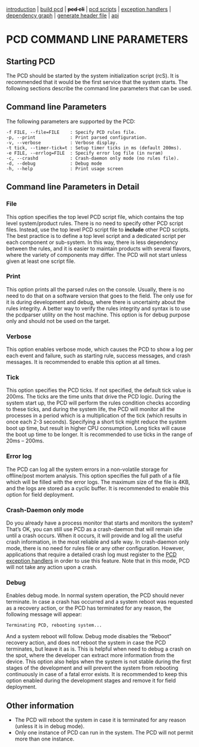 [introduction](index.md) | [build pcd](build.md) | **~~pcd cli~~** | [pcd scripts](script.md) | [exception handlers](except.md) | [dependency graph](depend.md) | [generate header file](header.md) | [api](api.md)

PCD COMMAND LINE PARAMETERS
===========================

## Starting PCD
The PCD should be started by the system initialization script (rcS). It is recommended that it would be the first service that the system starts. The following sections describe the command line parameters that can be used.

## Command line Parameters
The following parameters are supported by the PCD:
```
-f FILE, --file=FILE    : Specify PCD rules file.
-p, --print             : Print parsed configuration.
-v, --verbose           : Verbose display.
-t tick, --timer-tick=t : Setup timer ticks in ms (default 200ms).
-e FILE, --errlog=FILE  : Specify error log file (in nvram)
-c, --crashd            : Crash-daemon only mode (no rules file).
-d, --debug             : Debug mode
-h, --help              : Print usage screen
```

## Command line Parameters in Detail
### File
This option specifies the top level PCD script file, which contains the top level system/product rules. There is no need to specify other PCD script files. Instead, use the top level PCD script file to **include** other PCD scripts. The best practice is to define a top level script and a dedicated script per each component or sub-system. In this way, there is less dependency between the rules, and it is easier to maintain products with several flavors, where the variety of components may differ. The PCD will not start unless given at least one script file.
### Print
This option prints all the parsed rules on the console. Usually, there is no need to do that on a software version that goes to the field. The only use for it is during development and debug, where there is uncertainty about the rules integrity. A better way to verify the rules integrity and syntax is to use the pcdparser utility on the host machine. This option is for debug purpose only and should not be used on the target.
### Verbose
This option enables verbose mode, which causes the PCD to show a log per each event and failure, such as starting rule, success messages, and crash messages. It is recommended to enable this option at all times.
### Tick
This option specifies the PCD ticks. If not specified, the default tick value is 200ms. The ticks are the time units that drive the PCD logic. During the system start up, the PCD will perform the rules condition checks according to these ticks, and during the system life, the PCD will monitor all the processes in a period which is a multiplication of the tick (which results in once each 2-3 seconds). Specifying a short tick might reduce the system boot up time, but result in higher CPU consumption. Long ticks will cause the boot up time to be longer. It is recommended to use ticks in the range of 20ms – 200ms.
### Error log
The PCD can log all the system errors in a non-volatile storage for offline/post mortem analysis. This option specifies the full path of a file which will be filled with the error logs. The maximum size of the file is 4KB, and the logs are stored as a cyclic buffer. It is recommended to enable this option for field deployment.
### Crash-Daemon only mode
Do you already have a process monitor that starts and monitors the system? That’s OK, you can still use PCD as a crash-daemon that will remain idle until a crash occurs. When it occurs, it will provide and log all the useful crash information, in the most reliable and safe way. In crash-daemon only mode, there is no need for rules file or any other configuration. However, applications that require a detailed crash log must register to the [PCD exception handlers](except.md) in order to use this feature. Note that in this mode, PCD will not take any action upon a crash.
### Debug
Enables debug mode.  In normal system operation, the PCD should never terminate. In case a crash has occurred and a system reboot was requested as a recovery action, or the PCD has terminated for any reason, the following message will appear:
```
Terminating PCD, rebooting system...
```
And a system reboot will follow. Debug mode disables the “Reboot” recovery action, and does not reboot the system in case the PCD terminates, but leave it as is. This is helpful when need to debug a crash on the spot, where the developer can extract more information from the device. This option also helps when the system is not stable during the first stages of the development and will prevent the system from rebooting continuously in case of a fatal error exists. It is recommended to keep this option enabled during the development stages and remove it for field deployment.

## Other information
- The PCD will reboot the system in case it is terminated for any reason (unless it is in debug mode).
- Only one instance of PCD can run in the system. The PCD will not permit more than one instance.

